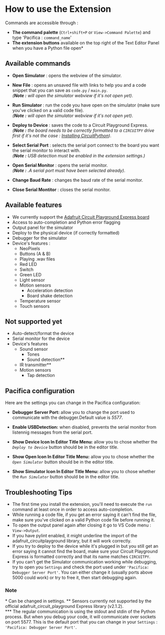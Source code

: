 # How to use the Extension

Commands are accessible through :

- **The command palette** (`Ctrl+shift+P` or `View->Command Palette`) and type 'Pacifica : `command_name`'
- **The extension buttons** available on the top right of the Text Editor Panel when you have a Python file open\*

## Available commands

- **Open Simulator** : opens the webview of the simulator.

- **New File** : opens an unsaved file with links to help you and a code snippet that you can save as `code.py` / `main.py`.  
  _(**Note :** will open the simulator webview if it's not open yet)_.

- **Run Simulator** : run the code you have open on the simulator (make sure you've clicked on a valid code file).  
  _(**Note :** will open the simulator webview if it's not open yet)_.

- **Deploy to Device** : saves the code to a Circuit Playground Express.  
  _(**Note :** the board needs to be correctly formatted to a `CIRCUITPY` drive first if it's not the case : [Installing CircuitPython](https://learn.adafruit.com/welcome-to-circuitpython/installing-circuitpython))_.

- **Select Serial Port** : selects the serial port connect to the board you want the serial monitor to interact with.  
  _(**Note :** USB detection must be enabled in the extension settings.)_

- **Open Serial Monitor** : opens the serial monitor.  
  _(**Note :** .A serial port must have been selected already)_.

- **Change Baud Rate** : changes the baud rate of the serial monitor.

- **Close Serial Montitor** : closes the serial monitor.

## Available features

- We currently support the [Adafruit Circuit Playground Express board](https://www.adafruit.com/product/3333)
- Access to auto-completion and Python error flagging
- Output panel for the simulator
- Deploy to the physical device (if correctly formatted)
- Debugger for the simulator
- Device's features :
  - NeoPixels
  - Buttons (A & B)
  - Playing .wav files
  - Red LED
  - Switch
  - Green LED
  - Light sensor
  - Motion sensors
    - Acceleration detection
    - Board shake detection
  - Temperature sensor
  - Touch sensors

## Not supported yet

- Auto-detect/format the device
- Serial monitor for the device
- Device's features
  - Sound sensor
    - Tones
    - Sound detection\*\*
  - IR transmitter\*\*
  - Motion sensors
    - Tap detection

## Pacifica configuration

Here are the settings you can change in the Pacifica configuration:

- **Debugger Server Port:** allow you to change the port used to communicate with the debugger.Default value is _5577_.

- **Enable USBDetection:** when disabled, prevents the serial monitor from listennig messages from the serial port.

- **Show Device Icon In Editor Title Menu:** allow you to chose whether the _`Deploy to Device`_ button should be in the editor title.

- **Show Open Icon In Editor Title Menu:** allow you to chose whether the _`Open Simulator`_ button should be in the editor title.

- **Show Simulator Icon In Editor Title Menu:** allow you to chose whether the _`Run Simulator`_ button should be in the editor title.

## Troubleshooting Tips

- The first time you install the extension, you'll need to execute the `run` command at least once in order to access auto-completion.
- While running a code file, if you get an error saying it can't find the file, make sure you've clicked on a valid Python code file before running it.
- To open the output panel again after closing it go to VS Code menu : `View->Output`.
- If you have pylint enabled, it might underline the import of the adafruit_circuitplayground library, but it will work correctly.
- If you try to deploy to the device while it's plugged in but you still get an error saying it cannot find the board, make sure your Circuit Playground Express is formatted correctly and that its name matches `CIRCUITPY`.
- If you can't get the Simulator communication working while debugging, try to open you `Settings` and check the port used under `'Pacifica: Debugger Server Port'`. You can either change it (usually ports above 5000 could work) or try to free it, then start debugging again.

### Note

\* Can be changed in settings.
\*\* Sensors currently not supported by the official adafruit_circuit_playground Express library (v2.1.2).  
\*\*\* The regular communication is using the stdout and stdin of the Python process. But when you debug your code, it will communicate over sockets on port 5577. This is the default port that you can change in your `Settings` : `'Pacifica: Debugger Server Port'`.

